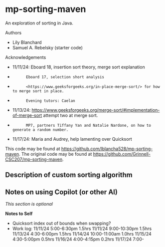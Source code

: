 # mp-sorting-maven

An exploration of sorting in Java.

Authors

* Lily Blanchard
* Samuel A. Rebelsky (starter code)

Acknowledgements

* 11/11/24: Eboard 18, insertion sort theory, merge sort explanation
*           Eboard 17, selection short analysis
*           <https://www.geeksforgeeks.org/in-place-merge-sort/> for how to merge sort in place.
*           Evening tutors: Caelan
* 11/13/24: <https://www.geeksforgeeks.org/merge-sort/#implementation-of-merge-sort> attempt two at merge sort.
*           MP7, partners Tiffany Yan and Natalie Nardone, on how to generate a random number.
* 11/17/24: Maria and Audrey, help lamenting over Quicksort

This code may be found at <https://github.com/lblancha528/mp-sorting-maven>. The original code may be found at <https://github.com/Grinnell-CSC207/mp-sorting-maven>.

Description of custom sorting algorithm
---------------------------------------

Notes on using Copilot (or other AI)
------------------------------------

_This section is optional_

**Notes to Self**
* Quicksort index out of bounds when swapping?
* Work log: 
    11/11/24    5:00-6:30pm         1.5hrs
    11/11/24    9:00-10:30pm        1.5hrs
    11/13/24    4:30-6:00pm         1.5hrs
    11/14/24    10:00-11:00am       1.0hrs
    11/15/24    4:30-5:00pm         0.5hrs
    11/16/24    4:00-4:15pm         0.2hrs
    11/17/24    7:00-

